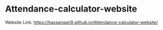 # Attendance-calculator-website
Website Link: https://hassanqari9.github.io/Attendance-calculator-website/
